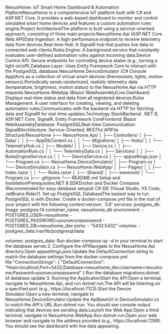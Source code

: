 NexusHome: IoT Smart Home Dashboard & Automation PlatformNexusHome is a comprehensive IoT platform built with C# and ASP.NET Core. It provides a web-based dashboard to monitor and control simulated smart home devices and features a custom automation rules engine.Project ArchitectureThe platform is built using a service-oriented approach, consisting of three main projects:NexusHome.Api (ASP.NET Core Web API)Data Ingestion: A high-performance endpoint to receive telemetry data from devices.Real-time Hub: A SignalR hub that pushes live data to connected web clients.Rules Engine: A background service that constantly evaluates user-defined automation rules against incoming data.Device Control API: Secure endpoints for controlling device states (e.g., turning a light on/off).Database Layer: Uses Entity Framework Core to interact with the PostgreSQL database.NexusHome.DeviceSimulator (C# Console App)Acts as a collection of virtual smart devices (thermostats, lights, motion sensors).Periodically sends randomized, realistic telemetry data (temperature, brightness, motion status) to the NexusHome.Api via HTTP requests.NexusHome.WebApp (Blazor WebAssembly)Live Dashboard: Displays real-time status and data from all registered devices.Rules Management: A user interface for creating, viewing, and deleting automation rules.Communicates with the backend via HTTP for fetching data and SignalR for real-time updates.Technology StackBackend: .NET 8, ASP.NET Core, SignalR, Entity Framework CoreFrontend: Blazor WebAssemblyDatabase: PostgreSQLReal-time Communication: SignalRArchitecture: Service-Oriented, RESTful APIFile Structure/NexusHome
├── NexusHome.Api/
│   ├── Controllers/
│   ├── Data/
│   │   ├── AppDbContext.cs
│   │   └── Migrations/
│   ├── Hubs/
│   │   └── TelemetryHub.cs
│   ├── Models/
│   │   ├── Device.cs
│   │   ├── AutomationRule.cs
│   │   └── TelemetryData.cs
│   ├── Services/
│   │   ├── RulesEngineService.cs
│   │   └── DeviceService.cs
│   ├── appsettings.json
│   └── Program.cs
├── NexusHome.DeviceSimulator/
│   ├── Program.cs
│   └── DeviceSimulator.cs
├── NexusHome.WebApp/
│   ├── Pages/
│   │   ├── Index.razor
│   │   └── Rules.razor
│   ├── Shared/
│   ├── wwwroot/
│   └── Program.cs
├── .gitignore
└── README.md
Setup and InstallationPrerequisites.NET 8 SDKDocker and Docker Compose (Recommended for easy database setup)A C# IDE (Visual Studio, VS Code, JetBrains Rider)1. Set up PostgreSQL DatabaseThe easiest way to run PostgreSQL is with Docker. Create a docker-compose.yml file in the root of your project with the following content:version: '3.8'
services:
  postgres_db:
    image: postgres:14
    container_name: nexushome_db
    environment:
      - POSTGRES_USER=nexushome
      - POSTGRES_PASSWORD=yoursecurepassword
      - POSTGRES_DB=nexushome_dev
    ports:
      - "5432:5432"
    volumes:
      - postgres_data:/var/lib/postgresql/data

volumes:
  postgres_data:
Run docker-compose up -d in your terminal to start the database server.2. Configure the APINavigate to the NexusHome.Api directory.Open appsettings.json.Update the DefaultConnection string to match the database settings from the docker-compose.yml file:"ConnectionStrings": {
  "DefaultConnection": "Host=localhost;Port=5432;Database=nexushome_dev;Username=nexushome;Password=yoursecurepassword"
}
Run the database migrations:dotnet ef database update
3. Running the ApplicationStart the API:Open a terminal, navigate to NexusHome.Api, and run dotnet run.The API will be listening on a specified port (e.g., https://localhost:7123).Start the Device Simulator:Open a new terminal, navigate to NexusHome.DeviceSimulator.Update the ApiBaseUrl in DeviceSimulator.cs to match the API's URL.Run dotnet run. You should see console output indicating that devices are sending data.Launch the Web App:Open a third terminal, navigate to NexusHome.WebApp.Run dotnet run.Open your web browser and navigate to the address provided (e.g., https://localhost:7289). You should see the dashboard with live data appearing.
